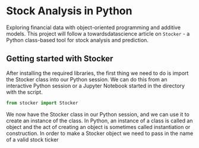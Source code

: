 # Stock Analysis in Python 

Exploring financial data with object-oriented programming and additive models. This project will follow a towardsdatascience article on `Stocker` - a Python class-based tool for stock analysis and prediction. 


## Getting started with Stocker 

After installing the required libraries, the first thing we need to do is import the Stocker class into our Python session. We can do this from an interactive Python session or a Jupyter Notebook started in the directory with the script.


```python
from stocker import Stocker
```

We now have the Stocker class in our Python session, and we can use it to create an instance of the class. In Python, an instance of a class is called an object and the act of creating an object is sometimes called instantiation or construction. In order to make a Stocker object we need to pass in the name of a valid stock ticker 